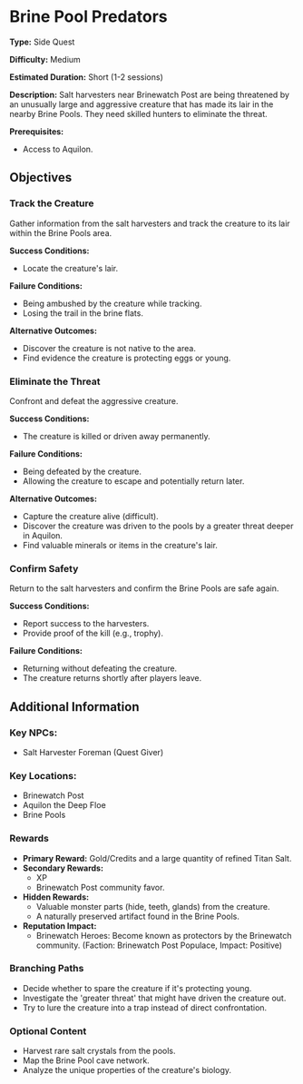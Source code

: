 
# Brine Pool Predators

**Type:** Side Quest

**Difficulty:** Medium

**Estimated Duration:** Short (1-2 sessions)

**Description:** Salt harvesters near Brinewatch Post are being threatened by an unusually large and aggressive creature that has made its lair in the nearby Brine Pools. They need skilled hunters to eliminate the threat.

**Prerequisites:**
- Access to Aquilon.

## Objectives

### Track the Creature

Gather information from the salt harvesters and track the creature to its lair within the Brine Pools area.

**Success Conditions:**
- Locate the creature's lair.

**Failure Conditions:**
- Being ambushed by the creature while tracking.
- Losing the trail in the brine flats.

**Alternative Outcomes:**
- Discover the creature is not native to the area.
- Find evidence the creature is protecting eggs or young.

### Eliminate the Threat

Confront and defeat the aggressive creature.

**Success Conditions:**
- The creature is killed or driven away permanently.

**Failure Conditions:**
- Being defeated by the creature.
- Allowing the creature to escape and potentially return later.

**Alternative Outcomes:**
- Capture the creature alive (difficult).
- Discover the creature was driven to the pools by a greater threat deeper in Aquilon.
- Find valuable minerals or items in the creature's lair.

### Confirm Safety

Return to the salt harvesters and confirm the Brine Pools are safe again.

**Success Conditions:**
- Report success to the harvesters.
- Provide proof of the kill (e.g., trophy).

**Failure Conditions:**
- Returning without defeating the creature.
- The creature returns shortly after players leave.

## Additional Information

### Key NPCs:
- Salt Harvester Foreman (Quest Giver)

### Key Locations:
- Brinewatch Post
- Aquilon the Deep Floe
- Brine Pools

### Rewards
- **Primary Reward:** Gold/Credits and a large quantity of refined Titan Salt.
- **Secondary Rewards:**
  - XP
  - Brinewatch Post community favor.
- **Hidden Rewards:**
  - Valuable monster parts (hide, teeth, glands) from the creature.
  - A naturally preserved artifact found in the Brine Pools.
- **Reputation Impact:**
  - Brinewatch Heroes: Become known as protectors by the Brinewatch community. (Faction: Brinewatch Post Populace, Impact: Positive)

### Branching Paths
- Decide whether to spare the creature if it's protecting young.
- Investigate the 'greater threat' that might have driven the creature out.
- Try to lure the creature into a trap instead of direct confrontation.

### Optional Content
- Harvest rare salt crystals from the pools.
- Map the Brine Pool cave network.
- Analyze the unique properties of the creature's biology.